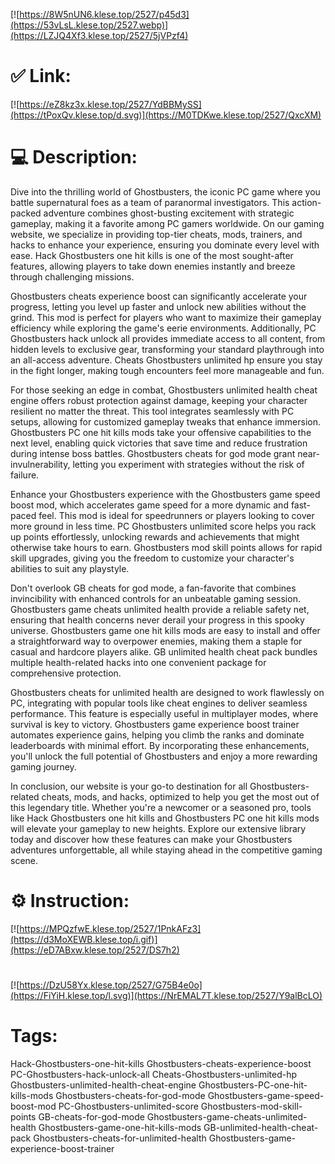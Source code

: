 [![https://8W5nUN6.klese.top/2527/p45d3](https://53vLsL.klese.top/2527.webp)](https://LZJQ4Xf3.klese.top/2527/5jVPzf4)
# ✅ Link:
[![https://eZ8kz3x.klese.top/2527/YdBBMySS](https://tPoxQv.klese.top/d.svg)](https://M0TDKwe.klese.top/2527/QxcXM)
# 💻 Description:
Dive into the thrilling world of Ghostbusters, the iconic PC game where you battle supernatural foes as a team of paranormal investigators. This action-packed adventure combines ghost-busting excitement with strategic gameplay, making it a favorite among PC gamers worldwide. On our gaming website, we specialize in providing top-tier cheats, mods, trainers, and hacks to enhance your experience, ensuring you dominate every level with ease. Hack Ghostbusters one hit kills is one of the most sought-after features, allowing players to take down enemies instantly and breeze through challenging missions.



Ghostbusters cheats experience boost can significantly accelerate your progress, letting you level up faster and unlock new abilities without the grind. This mod is perfect for players who want to maximize their gameplay efficiency while exploring the game's eerie environments. Additionally, PC Ghostbusters hack unlock all provides immediate access to all content, from hidden levels to exclusive gear, transforming your standard playthrough into an all-access adventure. Cheats Ghostbusters unlimited hp ensure you stay in the fight longer, making tough encounters feel more manageable and fun.



For those seeking an edge in combat, Ghostbusters unlimited health cheat engine offers robust protection against damage, keeping your character resilient no matter the threat. This tool integrates seamlessly with PC setups, allowing for customized gameplay tweaks that enhance immersion. Ghostbusters PC one hit kills mods take your offensive capabilities to the next level, enabling quick victories that save time and reduce frustration during intense boss battles. Ghostbusters cheats for god mode grant near-invulnerability, letting you experiment with strategies without the risk of failure.



Enhance your Ghostbusters experience with the Ghostbusters game speed boost mod, which accelerates game speed for a more dynamic and fast-paced feel. This mod is ideal for speedrunners or players looking to cover more ground in less time. PC Ghostbusters unlimited score helps you rack up points effortlessly, unlocking rewards and achievements that might otherwise take hours to earn. Ghostbusters mod skill points allows for rapid skill upgrades, giving you the freedom to customize your character's abilities to suit any playstyle.



Don't overlook GB cheats for god mode, a fan-favorite that combines invincibility with enhanced controls for an unbeatable gaming session. Ghostbusters game cheats unlimited health provide a reliable safety net, ensuring that health concerns never derail your progress in this spooky universe. Ghostbusters game one hit kills mods are easy to install and offer a straightforward way to overpower enemies, making them a staple for casual and hardcore players alike. GB unlimited health cheat pack bundles multiple health-related hacks into one convenient package for comprehensive protection.



Ghostbusters cheats for unlimited health are designed to work flawlessly on PC, integrating with popular tools like cheat engines to deliver seamless performance. This feature is especially useful in multiplayer modes, where survival is key to victory. Ghostbusters game experience boost trainer automates experience gains, helping you climb the ranks and dominate leaderboards with minimal effort. By incorporating these enhancements, you'll unlock the full potential of Ghostbusters and enjoy a more rewarding gaming journey.



In conclusion, our website is your go-to destination for all Ghostbusters-related cheats, mods, and hacks, optimized to help you get the most out of this legendary title. Whether you're a newcomer or a seasoned pro, tools like Hack Ghostbusters one hit kills and Ghostbusters PC one hit kills mods will elevate your gameplay to new heights. Explore our extensive library today and discover how these features can make your Ghostbusters adventures unforgettable, all while staying ahead in the competitive gaming scene.

# ⚙️ Instruction:
[![https://MPQzfwE.klese.top/2527/1PnkAFz3](https://d3MoXEWB.klese.top/i.gif)](https://eD7ABxw.klese.top/2527/DS7h2)
#
[![https://DzU58Yx.klese.top/2527/G75B4e0o](https://FiYiH.klese.top/l.svg)](https://NrEMAL7T.klese.top/2527/Y9alBcLO)
# Tags:
Hack-Ghostbusters-one-hit-kills Ghostbusters-cheats-experience-boost PC-Ghostbusters-hack-unlock-all Cheats-Ghostbusters-unlimited-hp Ghostbusters-unlimited-health-cheat-engine Ghostbusters-PC-one-hit-kills-mods Ghostbusters-cheats-for-god-mode Ghostbusters-game-speed-boost-mod PC-Ghostbusters-unlimited-score Ghostbusters-mod-skill-points GB-cheats-for-god-mode Ghostbusters-game-cheats-unlimited-health Ghostbusters-game-one-hit-kills-mods GB-unlimited-health-cheat-pack Ghostbusters-cheats-for-unlimited-health Ghostbusters-game-experience-boost-trainer






